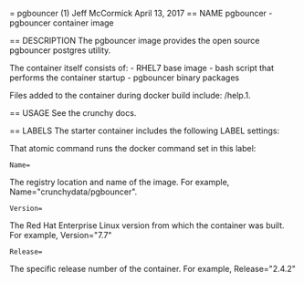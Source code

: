 = pgbouncer (1)
Jeff McCormick
April 13, 2017
== NAME
pgbouncer - pgbouncer container image

== DESCRIPTION
The pgbouncer image provides the open source pgbouncer postgres utility.

The container itself consists of:
    - RHEL7 base image
    - bash script that performs the container startup
    - pgbouncer binary packages

Files added to the container during docker build include: /help.1.

== USAGE
See the crunchy docs.


== LABELS
The starter container includes the following LABEL settings:

That atomic command runs the docker command set in this label:

`Name=`

The registry location and name of the image. For example, Name="crunchydata/pgbouncer".

`Version=`

The Red Hat Enterprise Linux version from which the container was built. For example, Version="7.7"

`Release=`

The specific release number of the container. For example, Release="2.4.2"
